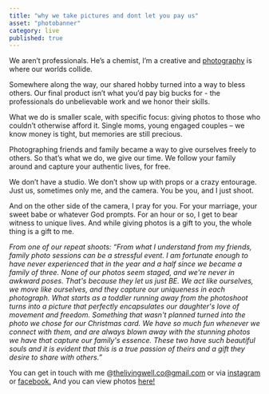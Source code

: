 ```yaml
---
title: "why we take pictures and dont let you pay us"
asset: "photobanner" 
category: live
published: true
---
```


We aren’t professionals. He’s a chemist, I’m a creative and [photography]( https://www.flickr.com/photos/135284560@N02/albums) is where our worlds collide. 

Somewhere along the way, our shared hobby turned into a way to bless others. Our final product isn’t what you’d pay big bucks for - the professionals do unbelievable work and we honor their skills.

What we do is smaller scale, with specific focus: giving photos to those who couldn’t otherwise afford it. Single moms, young engaged couples – we know money is tight, but memories are still precious. 

Photographing friends and family became a way to give ourselves freely to others.  So that’s what we do, we give our time. We follow your family around and capture your authentic lives, for free. 

We don’t have a studio. We don’t show up with props or a crazy entourage. Just us, sometimes only me, and the camera.
You be you, and I just shoot. 

And on the other side of the camera, I pray for you. For your marriage, your sweet babe or whatever God prompts.  For an hour or so, I get to bear witness to unique lives. And while giving photos is a gift to you, the whole thing is a gift to me.

_From one of our repeat shoots: “From what I understand from my friends, family photo sessions can be a stressful event. I am fortunate enough to have never experienced that in the year and a half since we became a family of three. None of our photos seem staged, and we're never in awkward poses. That's because they let us just BE. We act like ourselves, we move like ourselves, and they capture our uniqueness in each photograph. What starts as a toddler running away from the photoshoot turns into a picture that perfectly encapsulates our daughter's love of movement and freedom. Something that wasn't planned turned into the photo we chose for our Christmas card. We have so much fun whenever we connect with them, and are always blown away with the stunning photos we have that capture our family's essence. These two have such beautiful souls and it is evident that this is a true passion of theirs and a gift they desire to share with others.”_

You can get in touch with me @thelivingwell.co@gmail.com or via [instagram](https://www.instagram.com/sarahkay_3/) or [facebook.](https://www.facebook.com/thelivingwellblog) And you can view photos [here!](https://www.flickr.com/photos/135284560@N02/albums)
